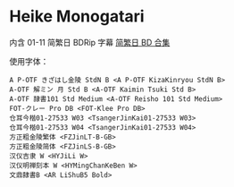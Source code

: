 # Heike Monogatari

内含 01-11 简繁日 BDRip 字幕
[简繁日 BD 合集](https://github.com/Nekomoekissaten-SUB/Nekomoekissaten-MIR-Subs/releases/download/subtitle_pkg/Heike_BD_JPCH.7z)

使用字体：

```
A P-OTF きざはし金陵 StdN B <A P-OTF KizaKinryou StdN B>
A-OTF 解ミン 月 Std B <A-OTF Kaimin Tsuki Std B>
A-OTF 隷書101 Std Medium <A-OTF Reisho 101 Std Medium>
FOT-クレー Pro DB <FOT-Klee Pro DB>
仓耳今楷01-27533 W03 <TsangerJinKai01-27533 W03>
仓耳今楷01-27533 W04 <TsangerJinKai01-27533 W04>
方正粗金陵繁体 <FZJinLT-B-GB>
方正粗金陵简体 <FZJinLS-B-GB>
汉仪吉隶 W <HYJiLi W>
汉仪明禅刻本 W <HYMingChanKeBen W>
文鼎隸書B <AR LiShuB5 Bold>
```
